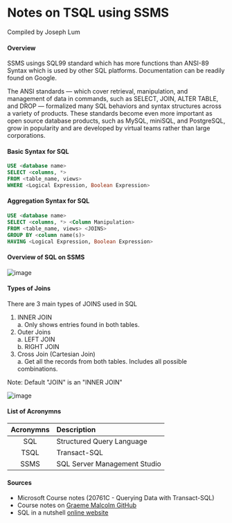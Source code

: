 # Notes on TSQL using SSMS
Compiled by Joseph Lum

#### Overview
SSMS usings SQL99 standard which has more functions than ANSI-89 Syntax which is used by other SQL platforms. Documentation can be readily found on Google. 

The ANSI standards — which cover retrieval, manipulation, and management of data in commands, such as SELECT, JOIN, ALTER TABLE, and DROP — formalized many SQL behaviors and syntax structures across a variety of products. These standards become even more important as open source database products, such as MySQL, miniSQL, and PostgreSQL, grow in popularity and are developed by virtual teams rather than large corporations.

#### Basic Syntax for SQL
```SQL
USE <database name>
SELECT <columns, *>
FROM <table_name, views>
WHERE <Logical Expression, Boolean Expression>
```

#### Aggregation Syntax for SQL
```SQL
USE <database name>
SELECT <columns, *> <Column Manipulation>
FROM <table_name, views> <JOINS>
GROUP BY <column name(s)>
HAVING <Logical Expression, Boolean Expression>
```

#### Overview of SQL on SSMS
![image](https://user-images.githubusercontent.com/89778617/132669416-584ece21-45f2-42b2-8c73-52dfbf44405b.png)


#### Types of Joins
There are 3 main types of JOINS used in SQL
1.	INNER JOIN\
      a.	Only shows entries found in both tables. 
2.	Outer Joins\
      a.	LEFT JOIN\
      b.	RIGHT JOIN
3.	Cross Join (Cartesian Join)\
      a.	Get all the records from both tables. Includes all possible combinations.

Note: Default "JOIN" is an "INNER JOIN"

![image](https://user-images.githubusercontent.com/89778617/132785560-83652450-de66-434a-8e73-cf583271043d.png)


#### List of Acronymns
| Acronymns  | Description |
| :--------: | :-------- |
| SQL  | Structured Query Language  |
| TSQL  | Transact-SQL  |
| SSMS  | SQL Server Management Studio  |


#### Sources
- Microsoft Course notes (20761C - Querying Data with Transact-SQL)
- Course notes on [Graeme Malcolm GitHub](https://github.com/MicrosoftLearning/QueryingT-SQL)
- SQL in a nutshell [online website](https://www.oreilly.com/library/view/sql-in-a/1565927443/ch01s03.html)
